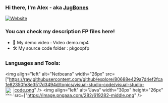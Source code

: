 ### Hi there, I'm Alex - aka [JugBones][website]
[![Website](https://www.kindpng.com/picc/m/128-1280187_github-logo-png-github-transparent-png.png)](https://github.com/JugBones)

### You can check my description FP files here!

- 🎥 My demo video : Video demo.mp4
- 🛠 My source code folder : pkgoopfp


### Languages and Tools:

<img align="left" alt="Netbeans" width="26px" src=["https://raw.githubusercontent.com/github/explore/80688e429a7d4ef2fca1e82350fe8e3517d3494d/topics/visual-studio-code/visual-studio-code.png" />
<img align="left" alt="GitHub" width="26px" 
src="https://github.githubassets.com/images/modules/logos_page/GitHub-Mark.png" />
<img align="left" alt="Java" width="30px" height="26px"
src=["https://image.pngaaa.com/282/619282-middle.png" />

[website]: https://github.com/JugBones

